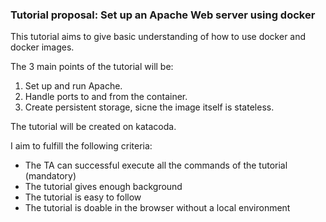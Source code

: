 ### Tutorial proposal: Set up an Apache Web server using docker

This tutorial aims to give basic understanding of how to use docker and docker images.

The 3 main points of the tutorial will be:

1. Set up and run Apache.
2. Handle ports to and from the container.
3. Create persistent storage, sicne the image itself is stateless.

The tutorial will be created on katacoda.

I aim to fulfill the following criteria:
* The TA can successful execute all the commands of the tutorial (mandatory)
* The tutorial gives enough background
* The tutorial is easy to follow
* The tutorial is doable in the browser without a local environment
